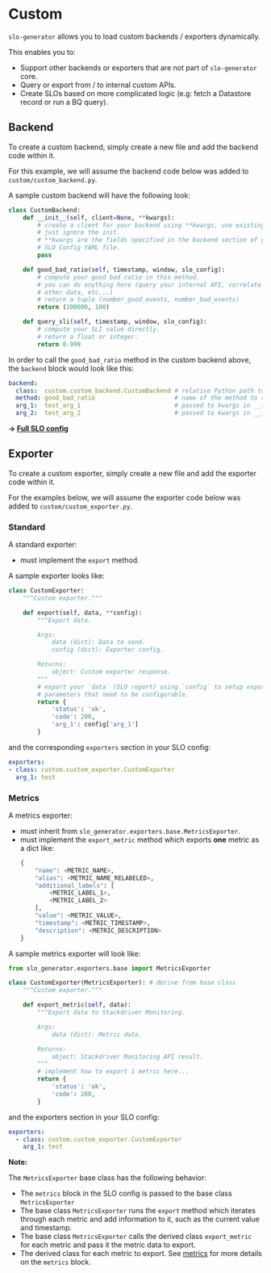 # Custom

`slo-generator` allows you to load custom backends / exporters dynamically.

This enables you to:
* Support other backends or exporters that are not part of `slo-generator` core.
* Query or export from / to internal custom APIs.
* Create SLOs based on more complicated logic (e.g: fetch a Datastore record or run a BQ query).

## Backend

To create a custom backend, simply create a new file and add the backend code 
within it. 

For this example, we will assume the backend code below was added to 
`custom/custom_backend.py`.

A sample custom backend will have the following look:

```py
class CustomBackend:
    def __init__(self, client=None, **kwargs):
        # create a client for your backend using **kwargs, use existing one, or
        # just ignore the init.
        # **kwargs are the fields specified in the backend section of your
        # SLO Config YAML file.
        pass

    def good_bad_ratio(self, timestamp, window, slo_config):
        # compute your good bad ratio in this method.
        # you can do anything here (query your internal API, correlate with 
        # other data, etc...)
        # return a tuple (number_good_events, number_bad_events)
        return (100000, 100)

    def query_sli(self, timestamp, window, slo_config):
        # compute your SLI value directly.
        # return a float or integer.
        return 0.999
```


In order to call the `good_bad_ratio` method in the custom backend above, the 
`backend` block would look like this:

```yaml
backend:
  class:  custom.custom_backend.CustomBackend # relative Python path to the backend. Make sure  __init__.py is created in subdirectories for this to work.
  method: good_bad_ratio                      # name of the method to run
  arg_1:  test_arg_1                          # passed to kwargs in __init__
  arg_2:  test_arg_2                          # passed to kwargs in __init__
```

**&rightarrow; [Full SLO config](../../samples/custom/slo_custom_app_availability_ratio.yaml)**

## Exporter

To create a custom exporter, simply create a new file and add the exporter code 
within it. 

For the examples below, we will assume the exporter code below was added to 
`custom/custom_exporter.py`.

### Standard

A standard exporter: 
* must implement the `export` method.

A sample exporter looks like:
```py
class CustomExporter:
    """Custom exporter."""

    def export(self, data, **config):
        """Export data.

        Args:
            data (dict): Data to send.
            config (dict): Exporter config.

        Returns:
            object: Custom exporter response.
        """
        # export your `data` (SLO report) using `config` to setup export 
        # parameters that need to be configurable.
        return {
            'status': 'ok',
            'code': 200,
            'arg_1': config['arg_1']
        }
```

and the corresponding `exporters` section in your SLO config:

```yaml
exporters:
- class: custom.custom_exporter.CustomExporter
  arg_1: test
```

### Metrics

A metrics exporter:

* must inherit from `slo_generator.exporters.base.MetricsExporter`.
* must implement the `export_metric` method which exports **one** metric as a dict like:
    ```py
    {
        "name": <METRIC_NAME>,
        "alias": <METRIC_NAME_RELABELED>,
        "additional_labels": [
            <METRIC_LABEL_1>,
            <METRIC_LABEL_2>
        ],
        "value": <METRIC_VALUE>,
        "timestamp": <METRIC_TIMESTAMP>,
        "description": <METRIC_DESCRIPTION>
    }
    ```



A sample metrics exporter will look like:

```py
from slo_generator.exporters.base import MetricsExporter

class CustomExporter(MetricsExporter): # derive from base class
    """Custom exporter."""

    def export_metric(self, data):
        """Export data to Stackdriver Monitoring.

        Args:
            data (dict): Metric data.

        Returns:
            object: Stackdriver Monitoring API result.
        """
        # implement how to export 1 metric here...
        return {
            'status': 'ok',
            'code': 200,
        }
```

and the exporters section in your SLO config:
```yaml
exporters:
  - class: custom.custom_exporter.CustomExporter
    arg_1: test
```

**Note:**

The `MetricsExporter` base class has the following behavior:
* The `metrics` block in the SLO config is passed to the base class `MetricsExporter`
* The base class `MetricsExporter` runs the `export` method which iterates through each metric and add information to it, such as the current value and timestamp.
* The base class `MetricsExporter` calls the derived class `export_metric` for each metric and pass it the metric data to export. 
* The derived class for each metric to export. See [metrics](../shared/metrics.md) for more details on the `metrics` block.
